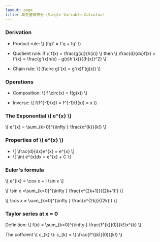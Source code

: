 ```yaml
---
layout: page
title: 单变量微积分（Single Variable Calculus）
---
```


### Derivation

* Product rule: \\( (fg)' = f'g + fg' \\)

* Quotient rule: if \\( f(x) = \frac{g(x)}{h(x)} \\) then \\( \frac{d}{dx}f(x) = f'(x) = \frac{g'(x)h(x) - g(x)h'(x)}{{h(x)}^2} \\)

* Chain rule: \\( (f\circ g)'(x) = g'(x)f'(g(x)) \\)

### Operations

* Composition: \\( f \circ(x) = f(g(x)) \\)

* Inverse: \\( f(f^{-1}(x)) = f^{-1}(f(x)) = x \\)

### The Exponential \\( e^{x} \\)

\\[ e^{x} = \sum_{k=0}^{\infty } \frac{x^{k}}{k!} \\]

### Properties of \\( e^{x} \\)

* \\[ \frac{d}{dx}e^{x} = e^{x} \\]
* \\[ \int e^{x}dx = e^{x} + C \\]

### Euler's formula

\\[ e^{ix} = \cos x + i \sin x \\]

\\[ \sin x =\sum_{k=0}^{\infty } \frac{x^{2k+1}}{(2k+1)!} \\]

\\[ \cos x = \sum_{k=0}^{\infty } \frac{x^{2k}}{(2k)!} \\]

### Taylor series at x = 0

Definition: \\( f(x) = \sum_{k=0}^{\infty } \frac{f^{k}(0)}{k!}x^{k} \\)

The coffcient \\( c_{k} \\): c_{k} = \\( \frac{f^{(k)}(0)}{k!} \\)